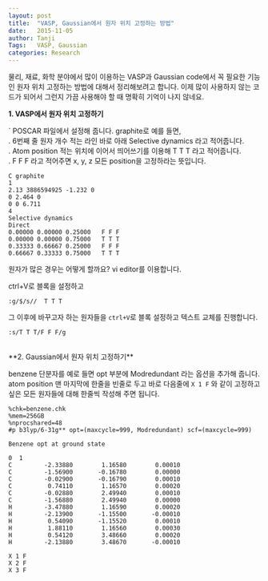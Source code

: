 ```yaml
---
layout: post
title:  "VASP, Gaussian에서 원자 위치 고정하는 방법"
date:   2015-11-05
author: Tanji
Tags:   VASP, Gaussian
categories: Research
---
```


물리, 재료, 화학 분야에서 많이 이용하는 VASP과 Gaussian code에서 꼭 필요한 기능인 원자 위치 고정하는 방법에 대해서 정리해보려고 합니다. 이제 많이 사용하지 않는 코드가 되어서 그런지 가끔 사용해야 할 때 명확히 기억이 나지 않네요.  
  
**1. VASP에서 원자 위치 고정하기**  

   ` POSCAR 파일에서 설정해 줍니다. graphite로 예를 들면,  
   . 6번째 줄 원자 개수 적는 라인 바로 아래 Selective dynamics 라고 적어줍니다.  
   . Atom position 적는 위치에 이어서 띄어쓰기를 이용해 T T T 라고 적어줍니다.  
   . F F F 라고 적어주면 x, y, z 모든 position을 고정하라는 뜻입니다.
   

    C graphite
    1
    2.13 3886594925 -1.232 0
    0 2.464 0
    0 0 6.711	
    4
    Selective dynamics
    Direct
    0.00000 0.00000 0.25000   F F F
    0.00000 0.00000 0.75000   T T T
    0.33333 0.66667 0.25000   F F F
    0.66667 0.33333 0.75000   T T T   

원자가 많은 경우는 어떻게 할까요?  vi editor를 이용합니다.  


 ctrl+V로 블록을 설정하고  
	
	:g/$/s//  T T T
  
 그 이후에 바꾸고자 하는 원자들을 `ctrl+V`로 블록 설정하고 텍스트 교체를 진행합니다.  
	
	:s/T T T/F F F/g

<br>
**2. Gaussian에서 원자 위치 고정하기**  

benzene 단분자를 예로 들면
opt 부분에 Modredundant 라는 옵션을 추가해 줍니다.
atom position 맨 마지막에 한줄을 빈줄로 두고 바로 다음줄에 `X 1 F` 와 같이 고정하고 싶은 모든 원자들에 대해 한줄씩 작성해 주면 됩니다.

    %chk=benzene.chk
    %mem=256GB  
    %nprocshared=48  
    #p b3lyp/6-31g** opt=(maxcycle=999, Modredundant) scf=(maxcycle=999)
      
    Benzene opt at ground state  

    0  1  
    C         -2.33880        1.16580        0.00010  
    C         -1.56900       -0.16780        0.00000  
    C         -0.02900       -0.16790        0.00010  
    C          0.74110        1.16570        0.00020  
    C         -0.02880        2.49940        0.00010  
    C         -1.56880        2.49940        0.00000  
    H         -3.47880        1.16590        0.00020  
    H         -2.13900       -1.15500       -0.00010  
    H          0.54090       -1.15520        0.00010  
    H          1.88110        1.16560        0.00030  
    H          0.54120        3.48660        0.00020  
    H         -2.13880        3.48670       -0.00010  
  
    X 1 F  
    X 2 F  
    X 3 F
    
    
